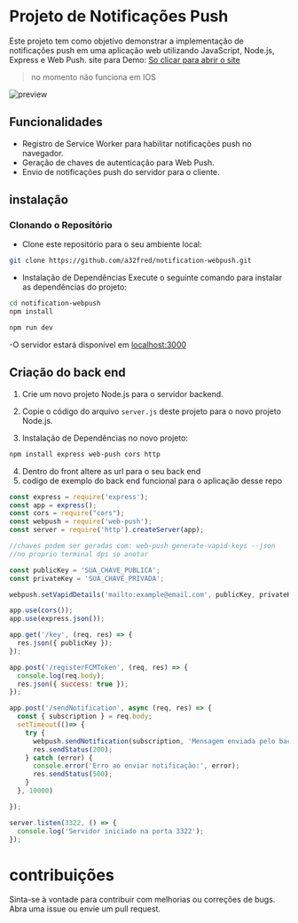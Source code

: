 # Projeto de Notificações Push

Este projeto tem como objetivo demonstrar a implementação de notificações push em uma aplicação web utilizando JavaScript, Node.js, Express e Web Push.
site para Demo: [So clicar para abrir o site](https://notification-webpush.vercel.app/) 

>no momento não funciona em IOS 

![preview](https://cdn.discordapp.com/attachments/1088804898117795945/1166304613935357983/image.png?ex=654a00d0&is=65378bd0&hm=a415b3d509af64bb4d11dc1c28fa04218ceb059a6dfd90472c50288ac710e280&)

## Funcionalidades

- Registro de Service Worker para habilitar notificações push no navegador.
- Geração de chaves de autenticação para Web Push.
- Envio de notificações push do servidor para o cliente.

## instalação

###  Clonando o Repositório

- Clone este repositório para o seu ambiente local:

```bash
git clone https://github.com/a32fred/notification-webpush.git
```

- Instalação de Dependências
Execute o seguinte comando para instalar as dependências do projeto:

```bash
cd notification-webpush 
npm install
```


```bash
npm run dev
```
-O servidor estará disponível em [localhost:3000](localhost:3000)

## Criação do back end

 1.  Crie um novo projeto Node.js para o servidor backend.
    
2.  Copie o código do arquivo `server.js` deste projeto para o novo projeto Node.js.
    
3.  Instalação de Dependências no novo projeto:
    
```bash 
npm install express web-push cors http
```

4. Dentro do front altere as url para o seu back end 
5. codigo de exemplo  do back end funcional para o aplicação desse repo
```javascript
const express = require('express');
const app = express();
const cors = require("cors");
const webpush = require('web-push');
const server = require('http').createServer(app);

//chaves podem ser geradas com: web-push generate-vapid-keys --json
//no proprio terminal dps so anotar

const publicKey = 'SUA_CHAVE_PUBLICA'; 
const privateKey = 'SUA_CHAVE_PRIVADA';

webpush.setVapidDetails('mailto:example@email.com', publicKey, privateKey);

app.use(cors());
app.use(express.json());

app.get('/key', (req, res) => {
  res.json({ publicKey });
});

app.post('/registerFCMToken', (req, res) => {
  console.log(req.body);
  res.json({ success: true });
});

app.post('/sendNotification', async (req, res) => {
  const { subscription } = req.body;
  setTimeout(()=> {
    try {
      webpush.sendNotification(subscription, 'Mensagem enviada pelo back end');
      res.sendStatus(200); 
    } catch (error) {
      console.error('Erro ao enviar notificação:', error);
      res.sendStatus(500); 
    }
  }, 10000)

});

server.listen(3322, () => {
  console.log('Servidor iniciado na porta 3322');
});

```
# contribuições

Sinta-se à vontade para contribuir com melhorias ou correções de bugs. Abra uma issue ou envie um pull request.
